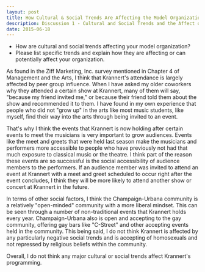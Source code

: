 ```yaml
---
layout: post
title: How Cultural & Social Trends Are Affecting the Model Organization
description: Discussion 1 - Cultural and Social Trends and the Affect on Krannert Center
date: 2015-06-18
---
```


* How are cultural and social trends affecting your model organization?
* Please list specific trends and explain how they are affecting or can potentially affect your organization.

<!--more-->

As found in the Ziff Marketing, Inc. survey mentioned in Chapter 4 of Management and the Arts, I think that Krannert's attendance is largely affected by peer group influence. When I have asked my older coworkers why they attended a certain show at Krannert, many of them will say, "because my friend invited me," or because their friend told them about the show and recommended it to them. I have found in my own experience that people who did not "grow up" in the arts like most music students, like myself, find their way into the arts through being invited to an event.

That's why I think the events that Krannert is now holding after certain events to meet the musicians is very important to grow audiences. Events like the meet and greets that were held last season make the musicians and performers more accessible to people who have previously not had that much exposure to classical music or the theatre. I think part of the reason these events are so successful is the social accessibility of audience members to the performers. If an audience member was invited to attend an event at Krannert with a meet and greet scheduled to occur right after the event concludes, I think they will be more likely to attend another show or concert at Krannert in the future.

In terms of other social factors, I think the Champaign-Urbana community is a relatively "open-minded" community with a more liberal mindset. This can be seen through a number of non-traditional events that Krannert holds every year. Champaign-Urbana also is open and accepting to the gay community, offering gay bars like "C-Street" and other accepting events held in the community. This being said, I do not think Krannert is affected by any particularly negative social trends and is accepting of homosexuals and not repressed by religious beliefs within the community.

Overall, I do not think any major cultural or social trends affect Krannert's programming.